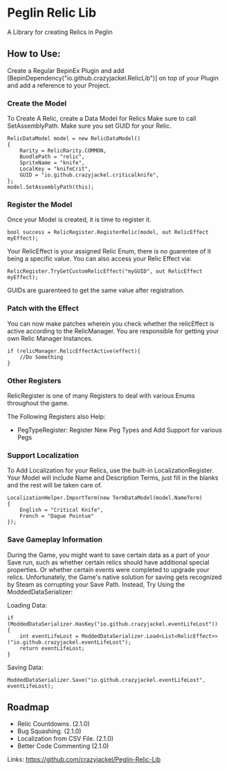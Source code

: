 # Peglin Relic Lib
A Library for creating Relics in Peglin

## How to Use:
Create a Regular BepinEx Plugin and add
[BepinDependency("io.github.crazyjackel.RelicLib")] 
on top of your Plugin and add a reference to your Project.

### Create the Model
To Create A Relic, create a Data Model for Relics
Make sure to call SetAssemblyPath.
Make sure you set GUID for your Relic.

```
RelicDataModel model = new RelicDataModel()
{
    Rarity = RelicRarity.COMMON,
    BundlePath = "relic",
    SpriteName = "knife",
    LocalKey = "knifeCrit",
    GUID = "io.github.crazyjackel.criticalknife",
};
model.SetAssemblyPath(this);
```

### Register the Model
Once your Model is created, it is time to register it.
```
bool success = RelicRegister.RegisterRelic(model, out RelicEffect myEffect);
```

Your RelicEffect is your assigned Relic Enum, there is no guarentee of it being a specific value.
You can also access your Relic Effect via:
```
RelicRegister.TryGetCustomRelicEffect("myGUID", out RelicEffect myEffect);
```
GUIDs are guarenteed to get the same value after registration.

### Patch with the Effect
You can now make patches wherein you check whether the relicEffect is active according to the RelicManager. You are responsible for getting your own Relic Manager Instances.
```
if (relicManager.RelicEffectActive(effect){
    //Do Something
}
```

### Other Registers

RelicRegister is one of many Registers to deal with various Enums throughout the game. 

The Following Registers also Help:
- PegTypeRegister: Register New Peg Types and Add Support for various Pegs

### Support Localization
To Add Localization for your Relics, use the built-in LocalizationRegister.
Your Model will include Name and Description Terms, just fill in the blanks and the rest will be taken care of.
```
LocalizationHelper.ImportTerm(new TermDataModel(model.NameTerm)
{
    English = "Critical Knife",
    French = "Dague Pointue"
});
```

### Save Gameplay Information
During the Game, you might want to save certain data as a part of your Save run, such as whether certain relics should have additional special properties.
Or whether certain events were completed to upgrade your relics.
Unfortunately, the Game's native solution for saving gets recognized by Steam as corrupting your Save Path.
Instead, Try Using the ModdedDataSerializer:

Loading Data:
```
if (ModdedDataSerializer.HasKey("io.github.crazyjackel.eventLifeLost"))
{
    int eventLifeLost = ModdedDataSerializer.Load<List<RelicEffect>>("io.github.crazyjackel.eventLifeLost");
    return eventLifeLost;
}
```
Saving Data:
```
ModdedDataSerializer.Save("io.github.crazyjackel.eventLifeLost", eventLifeLost);
```

## Roadmap

- Relic Countdowns. (2.1.0)
- Bug Squashing. (2.1.0) 
- Localization from CSV File. (2.1.0)
- Better Code Commenting (2.1.0)

Links:
https://github.com/crazyjackel/Peglin-Relic-Lib
